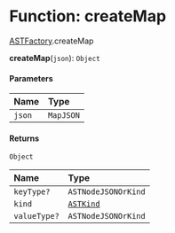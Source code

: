 # Function: createMap

[ASTFactory](/auto-docs/variable-plugin/modules/ASTFactory.md).createMap

**createMap**(`json`): `Object`

#### Parameters

| Name | Type |
| :------ | :------ |
| `json` | `MapJSON` |

#### Returns

`Object`

| Name | Type |
| :------ | :------ |
| `keyType?` | `ASTNodeJSONOrKind` |
| `kind` | [`ASTKind`](/auto-docs/variable-plugin/enums/ASTKind.md) |
| `valueType?` | `ASTNodeJSONOrKind` |
